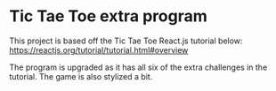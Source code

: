 # Tic Tae Toe extra program

This project is based off the Tic Tae Toe React.js tutorial below:
https://reactjs.org/tutorial/tutorial.html#overview

The program is upgraded as it has all six of the extra challenges in the tutorial.
The game is also stylized a bit.
